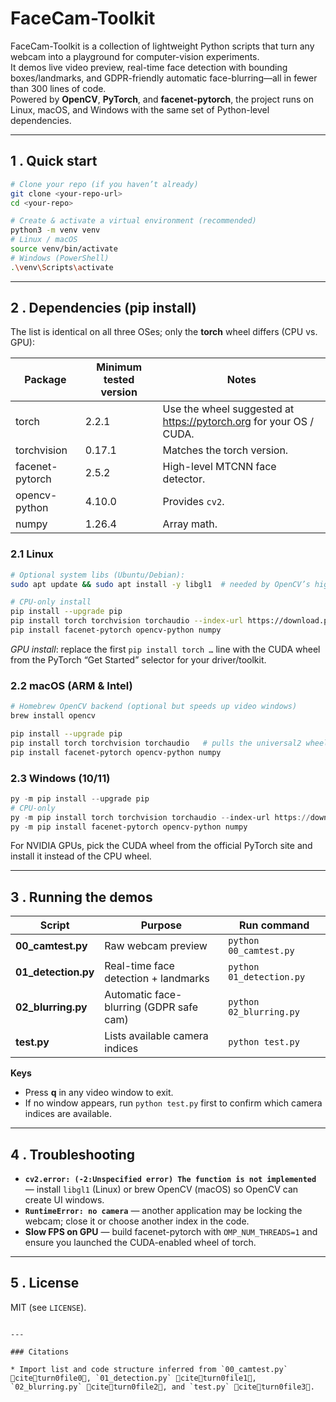 # FaceCam-Toolkit

FaceCam-Toolkit is a collection of lightweight Python scripts that turn any webcam into a playground for computer-vision experiments.  
It demos live video preview, real-time face detection with bounding boxes/landmarks, and GDPR-friendly automatic face-blurring—all in fewer than 300 lines of code.  
Powered by **OpenCV**, **PyTorch**, and **facenet-pytorch**, the project runs on Linux, macOS, and Windows with the same set of Python-level dependencies.

---

## 1 . Quick start

```bash
# Clone your repo (if you haven’t already)
git clone <your-repo-url>
cd <your-repo>

# Create & activate a virtual environment (recommended)
python3 -m venv venv
# Linux / macOS
source venv/bin/activate
# Windows (PowerShell)
.\venv\Scripts\activate
```

---

## 2 . Dependencies (pip install)

The list is identical on all three OSes; only the **torch** wheel differs (CPU vs. GPU):

| Package            | Minimum tested version | Notes                                   |
|--------------------|------------------------|-----------------------------------------|
| torch              | 2.2.1                  | Use the wheel suggested at <https://pytorch.org> for your OS / CUDA. |
| torchvision        | 0.17.1                 | Matches the torch version.              |
| facenet-pytorch    | 2.5.2                  | High-level MTCNN face detector.         |
| opencv-python      | 4.10.0                 | Provides `cv2`.                         |
| numpy              | 1.26.4                 | Array math.                             |

### 2.1 Linux

```bash
# Optional system libs (Ubuntu/Debian):
sudo apt update && sudo apt install -y libgl1  # needed by OpenCV’s high-gui backend

# CPU-only install
pip install --upgrade pip
pip install torch torchvision torchaudio --index-url https://download.pytorch.org/whl/cpu
pip install facenet-pytorch opencv-python numpy
```

*GPU install*: replace the first `pip install torch …` line with the CUDA wheel from the PyTorch “Get Started” selector for your driver/toolkit.

### 2.2 macOS (ARM & Intel)

```bash
# Homebrew OpenCV backend (optional but speeds up video windows)
brew install opencv

pip install --upgrade pip
pip install torch torchvision torchaudio   # pulls the universal2 wheel
pip install facenet-pytorch opencv-python numpy
```

### 2.3 Windows (10/11)

```powershell
py -m pip install --upgrade pip
# CPU-only
py -m pip install torch torchvision torchaudio --index-url https://download.pytorch.org/whl/cpu
py -m pip install facenet-pytorch opencv-python numpy
```

For NVIDIA GPUs, pick the CUDA wheel from the official PyTorch site and install it instead of the CPU wheel.

---

## 3 . Running the demos

| Script               | Purpose                                   | Run command                              |
|----------------------|-------------------------------------------|------------------------------------------|
| **00_camtest.py**    | Raw webcam preview                        | `python 00_camtest.py`                   |
| **01_detection.py**  | Real-time face detection + landmarks      | `python 01_detection.py`                 |
| **02_blurring.py**   | Automatic face-blurring (GDPR safe cam)   | `python 02_blurring.py`                  |
| **test.py**          | Lists available camera indices            | `python test.py`                         |

**Keys**

* Press **q** in any video window to exit.  
* If no window appears, run `python test.py` first to confirm which camera indices are available.

---

## 4 . Troubleshooting

* **`cv2.error: (-2:Unspecified error) The function is not implemented`** — install `libgl1` (Linux) or brew OpenCV (macOS) so OpenCV can create UI windows.  
* **`RuntimeError: no camera`** — another application may be locking the webcam; close it or choose another index in the code.  
* **Slow FPS on GPU** — build facenet-pytorch with `OMP_NUM_THREADS=1` and ensure you launched the CUDA-enabled wheel of torch.

---

## 5 . License

MIT (see `LICENSE`).
```

---

### Citations

* Import list and code structure inferred from `00_camtest.py` citeturn0file0, `01_detection.py` citeturn0file1, `02_blurring.py` citeturn0file2, and `test.py` citeturn0file3.